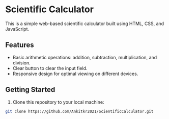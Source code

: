 # Scientific Calculator

This is a simple web-based scientific calculator built using HTML, CSS, and JavaScript.

## Features

- Basic arithmetic operations: addition, subtraction, multiplication, and division.
- Clear button to clear the input field.
- Responsive design for optimal viewing on different devices.

## Getting Started

1. Clone this repository to your local machine:

```bash
git clone https://github.com/Ankitkr2021/ScientificCalculator.git